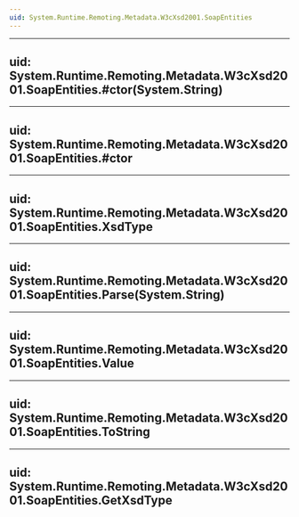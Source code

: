```yaml
---
uid: System.Runtime.Remoting.Metadata.W3cXsd2001.SoapEntities
---
```


---
uid: System.Runtime.Remoting.Metadata.W3cXsd2001.SoapEntities.#ctor(System.String)
---

---
uid: System.Runtime.Remoting.Metadata.W3cXsd2001.SoapEntities.#ctor
---

---
uid: System.Runtime.Remoting.Metadata.W3cXsd2001.SoapEntities.XsdType
---

---
uid: System.Runtime.Remoting.Metadata.W3cXsd2001.SoapEntities.Parse(System.String)
---

---
uid: System.Runtime.Remoting.Metadata.W3cXsd2001.SoapEntities.Value
---

---
uid: System.Runtime.Remoting.Metadata.W3cXsd2001.SoapEntities.ToString
---

---
uid: System.Runtime.Remoting.Metadata.W3cXsd2001.SoapEntities.GetXsdType
---
